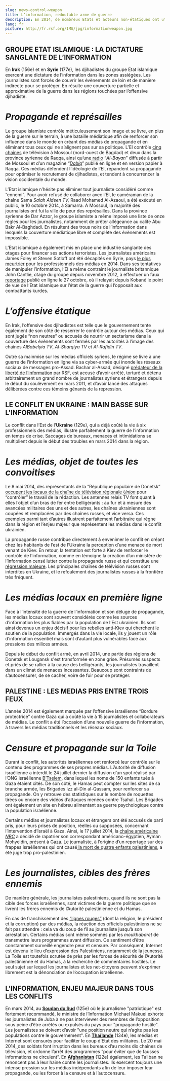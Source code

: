 ```yaml
---
slug: news-control-weapon
title: L’information, redoutable arme de guerre
description: En 2014, de nombreux Etats et acteurs non-étatiques ont utilisé l’information comme arme de guerre. Entre surabondance médiatique et blackout, cette instrumentalisation crée un climat hostile aux journalistes et a des conséquences désastreuses sur le pluralisme médiatique.
lang: fr
picture: http://fr.rsf.org/IMG/jpg/informationweapon.jpg
---
```


## GROUPE ETAT ISLAMIQUE : LA DICTATURE SANGLANTE DE L’INFORMATION

En **Irak** (156e) et en **Syrie** (177e), les djihadistes du groupe Etat islamique exercent une dictature de l’information dans les zones assiégées. Les journalistes sont forcés de couvrir les évènements de loin et de manière indirecte pour se protéger. En résulte une couverture partielle et approximative de la guerre dans les régions touchées par l’offensive djihadiste. 

# _Propagande et représailles_

Le groupe islamiste contrôle méticuleusement son image et se livre, en plus de la guerre sur le terrain, à une bataille médiatique afin de renforcer son influence dans le monde en créant des médias de propagande et en éliminant tous ceux qui ne s’alignent pas sur sa politique. L’EI contrôle [cinq chaînes](http://www.foxnews.com/politics/2014/10/11/welcome-to-islamic-state-tv-us-officials-battle-to-counter-slick-isis-media-arm/) de télévision à Mossoul (nord-ouest de Bagdad) et deux dans la province syrienne de Raqqa, ainsi qu’une[ radio](http://www.almadapress.com/ar/NewsDetails.aspx?NewsID=34610) “_Al-Bayan_” diffusée à partir de Mossoul et d’un magazine “[_Dabiq_](http://almasalah.com/ar/news/34130/%D8%AF%D8%A7%D8%B9%D8%B4-%D9%8A%D8%B7%D9%84%D9%82-%D9%82%D9%86%D8%A7%D8%A9-%D8%AA%D9%84%D9%8A%D9%81%D8%B2%D9%8A%D9%88%D9%86%D9%8A%D8%A9-%D8%AA%D8%AD%D9%85%D9%84-%D8%A7%D8%B3%D9%85-)” publié en ligne et en version papier à Raqqa. Ces médias défendent l’idéologie de l’EI, répandent sa propagande pour optimiser le recrutement de djihadistes, et tendent à concurrencer la vision occidentale du monde. 

L’Etat islamique n’hésite pas éliminer tout journaliste considéré comme “ennemi”. Pour avoir refusé de collaborer avec l’EI, le caméraman de la chaîne Sama _Salah Aldeen TV,_ Raad Mohamed Al-Azaoui, a été exécuté en public, le 10 octobre 2014, à Samarra. A Mossoul, la majorité des journalistes ont fui la ville de peur des représailles. Dans la province syrienne de Dar Azzor, le groupe islamiste a même imposé une liste de onze règles pour les journalistes, notamment de prêter allégeance au calife Abu Bakr Al-Baghdadi. En résultent des trous noirs de l’information dans lesquels la couverture médiatique libre et complète des évènements est impossible. 

L’Etat islamique a également mis en place une industrie sanglante des otages pour financer ses actions terroristes. Les journalistes américains James Foley et Steven Sotloff ont été décapités en Syrie, pays [le plus meurtrier](http://fr.rsf.org/rsf-publie-le-bilan-2014-des-16-12-2014,47387.html) pour les professionnels des médias en 2014. Dans ses tentatives de manipuler l’information, l’EI a même contraint le journaliste britannique John Cantlie, otage du groupe depuis novembre 2012, à effectuer un faux [reportage](http://fr.rsf.org/syrie-l-odieux-fake-de-reportage-du-28-10-2014,47169.html) publié en ligne le 27 octobre, où il relayait depuis Kobané le point de vue de l’Etat islamique sur l’état de la guerre qui l’opposait aux combattants kurdes.

# _L’offensive étatique_

En Irak, l’offensive des djihadistes est telle que le gouvernement tente également de son côté de resserrer le contrôle autour des médias. Ceux qui sont jugés “non neutres” ou accusés de nourrir un sectarisme dans la couverture des évènements sont fermés par les autorités à l’image des chaînes _AlBabelyia TV_, _Al-Sharqiya TV_ et _Al-Rafidin TV_. 

Outre sa mainmise sur les médias officiels syriens, le régime se livre à une guerre de l’information en ligne via sa cyber-armée qui inonde les réseaux sociaux de messages pro-Assad. Bachar al-Assad, désigné [prédateur de la liberté de l’information](http://fr.rsf.org/predator-bashar-al-assad,44526.html) par RSF, est accusé d’avoir arrêté, torturé et détenu arbitrairement un grand nombre de journalistes syriens et étrangers depuis le début du soulèvement en mars 2011, et d’avoir lancé des attaques délibérées contre ces témoins gênants de la répression.

## LE CONFLIT EN UKRAINE : MAIN BASSE SUR L'INFORMATION

Le conflit dans l’Est de l’**Ukraine** (129e), qui a déjà coûté la vie à six professionnels des médias, illustre parfaitement la guerre de l’information en temps de crise. Saccages de bureaux, menaces et intimidations se multiplient depuis le début des troubles en mars 2014 dans la région. 

# _Les médias, objet de toutes les convoitises_

Le 8 mai 2014, des représentants de la “République populaire de Donetsk”[ occupent les locaux de la chaîne de télévision régionale _Union_](http://imi.org.ua/news/44028-u-donetsku-separatisti-zahopili-telekanal-yunion.html) pour “contrôler” le travail de la rédaction. Les antennes relais TV font quant à elles l’objet d’un bras de fer entre belligérants : au fur et à mesure des avancées militaires des uns et des autres, les chaînes ukrainiennes sont coupées et remplacées par des chaînes russes, et vice versa. Ces exemples parmi tant d’autres illustrent parfaitement l’arbitraire qui régne dans la région et l’enjeu majeur que représentent les médias dans le conflit ukrainien.

La propagande russe contribue directement à envenimer le conflit en créant chez les habitants de l’est de l’Ukraine la perception d’une menace de mort venant de Kiev. En retour, la tentation est forte à Kiev de renforcer le contrôle de l’information, comme en témoigne la création d’un ministère de l’Information censé lutter contre la propagande russe et qui constitue une [régression majeure](http://fr.rsf.org/ukraine-rsf-denonce-la-creation-d-un-02-12-2014,47324.html). Les principales chaînes de télévision russes sont interdites en Ukraine, et le refoulement des journalistes russes à la frontière très fréquent.

# _Les médias locaux en première ligne_

Face à l’intensité de la guerre de l’information et son déluge de propagande, les médias locaux sont souvent considérés comme les sources d’information les plus fiables par la population de l’Est ukrainien. Ils sont ainsi devenus un enjeu décisif pour les rebelles anti-Kiev qui cherchent le soutien de la population. Immergés dans la vie locale, ils y jouent un rôle d’information essentiel mais sont d’autant plus vulnérables face aux pressions des milices armées. 

Depuis le début du conflit armé, en avril 2014, une partie des régions de Donetsk et Lougansk s'est transformée en zone grise. Présumés suspects et priés de se rallier à la cause des belligérants, les journalistes travaillent dans un climat de menaces incessantes. Beaucoup sont contraints de s’autocensurer, de se cacher, voire de fuir pour se protéger.

## PALESTINE : LES MEDIAS PRIS ENTRE TROIS FEUX

L’année 2014 est également marquée par l’offensive israélienne “Bordure protectrice” contre Gaza qui a coûté la vie à 15 journalistes et collaborateurs de médias. Le conflit a été l’occasion d’une nouvelle guerre de l’information, à travers les médias traditionnels et les réseaux sociaux. 

# _Censure et propagande sur la Toile_

Durant le conflit, les autorités israéliennes ont renforcé leur contrôle sur le contenu des programmes de ses propres médias. L’Autorité de diffusion israélienne a interdit le 24 juillet dernier la diffusion d’un spot réalisé par l’ONG israélienne [B’Tselem](http://www.btselem.org/), dans lequel les noms de 150 enfants tués à Gaza étaient cités. De son côté, le Hamas peut compter sur les sites de sa branche armée, les Brigades Izz al-Din al-Qassam, pour renforcer sa propagande. On y retrouve des statistiques sur le nombre de roquettes tirées ou encore des vidéos d’attaques menées contre Tsahal. Les Brigades ont également un site en hébreu alimentant sa guerre psychologique contre la population israélienne. 

Certains médias et journalistes locaux et étrangers ont été accusés de parti pris, pour leurs prises de position, réelles ou supposées, concernant l’intervention d’Israël à Gaza. Ainsi, le 17 juillet 2014, la [chaîne américaine _NBC_](http://fr.rsf.org/israel-a-gaza-les-journalistes-couvrent-22-07-2014,46228.html) a décidé de rapatrier son correspondant américano-égyptien, Ayman Mohyeldin, présent à Gaza. Le journaliste, à l’origine d’un reportage sur des frappes israéliennes qui ont causé[ la mort de quatre enfants palestiniens](http://www.lemonde.fr/proche-orient/article/2014/07/17/a-gaza-des-enfants-tues-dans-un-bombardement-israelien-sous-les-yeux-des-journalistes_4458418_3218.html), a été jugé trop pro-palestinien. 

# _Les journalistes, cibles des frères ennemis_

De manière générale, les journalistes palestiniens, quand ils ne sont pas la cible des forces israéliennes, sont victimes de la guerre politique que se livrent les frères ennemis de l’Autorité palestinienne et du Hamas. 

En cas de franchissement des [“lignes rouges”](http://rsf.org/files/Rapport-Palestine-RSF-Juin-2014-FR.pdf) (dont la religion, le président et la corruption) par des médias, la réaction des officiels palestiniens ne se fait pas attendre : cela va du coup de fil au journaliste jusqu’à son arrestation. Certains médias sont même sommés par les _moukhabaret_ de transmettre leurs programmes avant diffusion. Ce sentiment d’être constamment surveillé engendre peur et censure. Par conséquent, Internet est devenu le lieu d’expression des Palestiniens, notamment de la jeunesse. La Toile est toutefois scrutée de près par les forces de sécurité de l’Autorité palestinienne et du Hamas, à la recherche de commentaires hostiles. Le seul sujet sur lequel les journalistes et les net-citoyens peuvent s’exprimer librement est la dénonciation de l’occupation israélienne.  

## L’INFORMATION, ENJEU MAJEUR DANS TOUS LES CONFLITS

En mars 2014, au [**Soudan du Sud**](http://fr.rsf.org/soudan-du-sud-soudan-du-sud-la-liberte-de-la-10-07-2014,46619.html) (125e) où  le journalisme "patriotique" est fortement recommandé,  le ministre de l’Information Michael Makuei exhorte les journalistes de Juba à ne pas interviewer des membres de l’opposition sous peine d’être arrêtés ou expulsés du pays pour "propagande hostile". Les journalistes se doivent d’avoir "une position neutre qui n’agite pas les populations contre le gouvernement". En [**Thaïlande**](http://fr.rsf.org/thailande-la-censure-des-medias-au-service-23-05-2014,46337.html) (134e), les médias et Internet sont censurés pour faciliter le coup d’Etat des militaires. Le 20 mai 2014,[ ](http://fr.rsf.org/thailande-une-dizaine-de-chaines-interdites-20-05-2014,46312.html)des soldats font irruption dans les bureaux d’au moins dix chaînes de télévision, et ordonne l’arrêt des programmes “pour éviter que de fausses informations ne circulent”. En [**Afghanistan**](http://fr.rsf.org/afghanistan-deces-du-cameraman-zobir-hatami-22-12-2014,47409.html) (122e) également, les Taliban ne renoncent pas à leur haine contre les journalistes. Ils exercent toujours une intense pression sur les médias indépendants afin de leur imposer leur propagande, ou les forcer à la censure et à l’autocensure.
